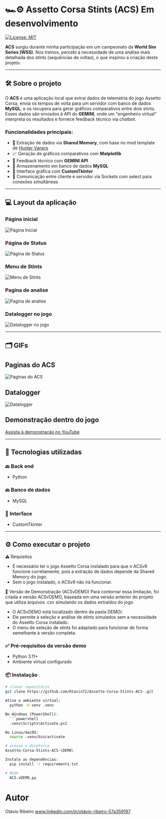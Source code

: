 # 🏎️⚙️ Assetto Corsa Stints (ACS) Em desenvolvimento

[![License: MIT](https://img.shields.io/badge/License-MIT-green.svg)](https://github.com/Otavio72/Assetto-Corsa-Stints-ACS-/blob/main/LICENSE)

**ACS** surgiu durante minha participação em um campeonato da **World Sim Series (WSS)**. Nos treinos, percebi a necessidade de uma análise mais detalhada dos stints (sequências de voltas), o que inspirou a criação deste projeto.

---

## 🛠️ Sobre o projeto

O **ACS** é uma aplicação local que extrai dados de telemetria do jogo Assetto Corsa, envia os tempos de volta para um servidor com banco de dados **MySQL**, e os recupera para gerar gráficos comparativos entre dois stints. Esses dados são enviados à API do **GEMINI**, onde um "engenheiro virtual" interpreta os resultados e fornece feedback técnico via chatbot.


### Funcionalidades principais:

- 🧾 Extração de dados via **Shared Memory**, com base no mod template de [Hunter Vaners](https://github.com/huntervaners/Template_Assetto_Corsa_App)
- 📈 Geração de gráficos comparativos com **Matplotlib**
- 🤖 Feedback técnico com **GEMINI API**
- 💾 Armazenamento em banco de dados **MySQL**
- 🌙 Interface gráfica com **CustomTkinter**
- 🔌 Comunicação entre cliente e servidor via Sockets com select para conexões simultâneas

---

## 💻 Layout da aplicação

### Página inicial
![Página Inicial](https://github.com/Otavio72/assets/blob/main/acs1.png)

### Página de Status
![Página de Status](https://github.com/Otavio72/assets/blob/main/acs2.png)

### Menu de Stints
![Menu de Stints](https://github.com/Otavio72/assets/blob/main/acs3.png)

### Pagina de analise
![Pagina de analise](https://github.com/Otavio72/assets/blob/main/acs4.png)

### Datalogger no jogo
![Datalogger no jogo](https://github.com/Otavio72/assets/blob/main/acs5.png)

---

## 🗂️ GIFs

## Paginas do ACS
![Paginas do ACS](https://github.com/Otavio72/assets/blob/main/gif1.gif)

## Datalogger
![Datalogger](https://github.com/Otavio72/assets/blob/main/gif3.gif)

## Demonstração dentro do jogo
[Assista à demonstração no YouTube](https://www.youtube.com/watch?v=mdHSS1vnZvM)

---

## 🚀 Tecnologias utilizadas

### 🔙 Back end
- Python

### 🔙 Banco de dados
- MySQL

### 🎨 Interface
- CustomTkinter

---

## ⚙️ Como executar o projeto

⚠️ Requisitos
- É necessário ter o jogo Assetto Corsa instalado para que o ACSv9 funcione corretamente, pois a extração de dados depende da Shared Memory do jogo.
- Sem o jogo instalado, o ACSv9 não irá funcionar.

🧪 Versão de Demonstração (ACSvDEMO)
Para contornar essa limitação, foi criada a versão ACSvDEMO, baseada em uma versão anterior do projeto que utiliza arquivos .csv simulando os dados extraídos do jogo.

- O ACSvDEMO está localizado dentro da pasta DEMO/.
- Ele permite a seleção e análise de stints simulados sem a necessidade do Assetto Corsa instalado.
- O menu de seleção de stints foi adaptado para funcionar de forma semelhante à versão completa.


### ✅ Pré-requisitos da versão demo

- Python 3.11+
- Ambiente virtual configurado

### 📦 Instalação

```bash
# clonar repositório
git clone https://github.com/Otavio72/Assetto-Corsa-Stints-ACS-.git

Ative o ambiente virtual:
  python -m venv .venv

No Windows (PowerShell):
  ```powershell
  .venv\Scripts\Activate.ps1

No Linux/macOS:
  source .venv/bin/activate

# acesse o diretorio
Assetto-Corsa-Stints-ACS-\DEMO\

Instale as dependências:
  pip install -r requirements.txt

# Rode
  ACS.vDEMO.py

```

# Autor
Otávio Ribeiro
www.linkedin.com/in/otávio-ribeiro-57a359197
